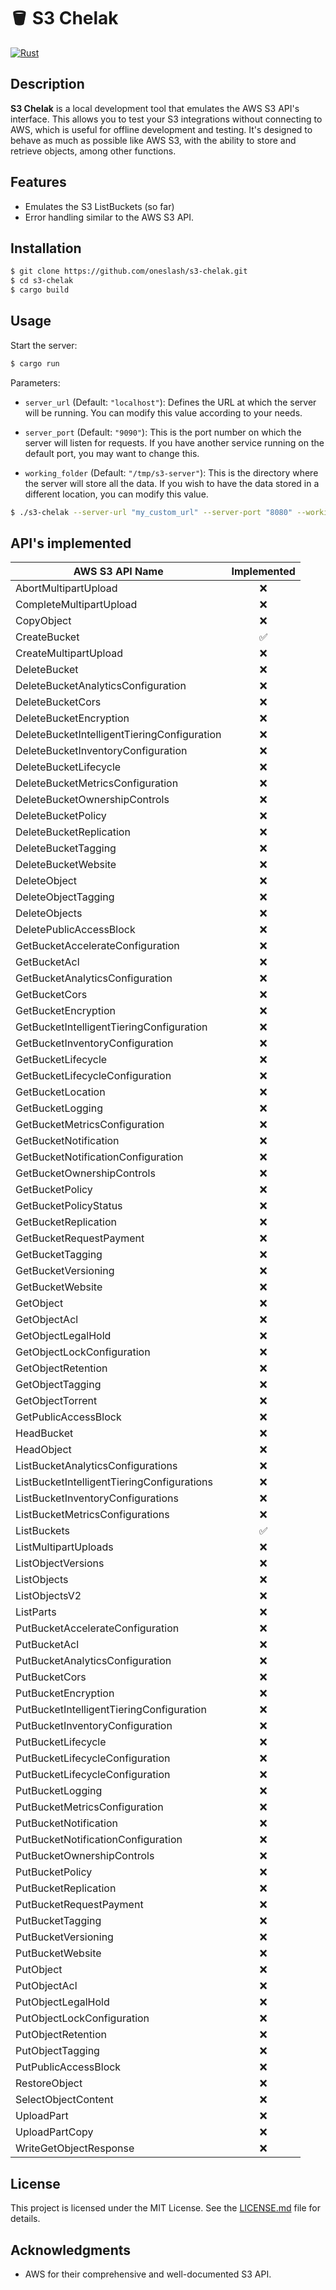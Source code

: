 # 🪣 S3 Chelak

[![Rust](https://github.com/oneslash/s3-chelak/actions/workflows/rust.yml/badge.svg)](https://github.com/oneslash/s3-chelak/actions/workflows/rust.yml)

## Description

**S3 Chelak** is a local development tool that emulates the AWS S3 API's interface. This allows you to test your S3 integrations without connecting to AWS, which is useful for offline development and testing. It's designed to behave as much as possible like AWS S3, with the ability to store and retrieve objects, among other functions.

## Features

- Emulates the S3 ListBuckets (so far)
- Error handling similar to the AWS S3 API.

## Installation

```bash
$ git clone https://github.com/oneslash/s3-chelak.git
$ cd s3-chelak
$ cargo build
```

## Usage

Start the server:

```bash
$ cargo run
```

Parameters:

- `server_url` (Default: `"localhost"`): Defines the URL at which the server will be running. You can modify this value according to your needs.

- `server_port` (Default: `"9090"`): This is the port number on which the server will listen for requests. If you have another service running on the default port, you may want to change this.
- `working_folder` (Default: `"/tmp/s3-server"`): This is the directory where the server will store all the data. If you wish to have the data stored in a different location, you can modify this value.

```bash
$ ./s3-chelak --server-url "my_custom_url" --server-port "8080" --working-folder "/path/to/my/folder"
```

## API's implemented

| AWS S3 API Name                             |    Implemented     |
| ------------------------------------------- | :----------------: |
| AbortMultipartUpload                        |        :x:         |
| CompleteMultipartUpload                     |        :x:         |
| CopyObject                                  |        :x:         |
| CreateBucket                                | :white_check_mark: |
| CreateMultipartUpload                       |        :x:         |
| DeleteBucket                                |        :x:         |
| DeleteBucketAnalyticsConfiguration          |        :x:         |
| DeleteBucketCors                            |        :x:         |
| DeleteBucketEncryption                      |        :x:         |
| DeleteBucketIntelligentTieringConfiguration |        :x:         |
| DeleteBucketInventoryConfiguration          |        :x:         |
| DeleteBucketLifecycle                       |        :x:         |
| DeleteBucketMetricsConfiguration            |        :x:         |
| DeleteBucketOwnershipControls               |        :x:         |
| DeleteBucketPolicy                          |        :x:         |
| DeleteBucketReplication                     |        :x:         |
| DeleteBucketTagging                         |        :x:         |
| DeleteBucketWebsite                         |        :x:         |
| DeleteObject                                |        :x:         |
| DeleteObjectTagging                         |        :x:         |
| DeleteObjects                               |        :x:         |
| DeletePublicAccessBlock                     |        :x:         |
| GetBucketAccelerateConfiguration            |        :x:         |
| GetBucketAcl                                |        :x:         |
| GetBucketAnalyticsConfiguration             |        :x:         |
| GetBucketCors                               |        :x:         |
| GetBucketEncryption                         |        :x:         |
| GetBucketIntelligentTieringConfiguration    |        :x:         |
| GetBucketInventoryConfiguration             |        :x:         |
| GetBucketLifecycle                          |        :x:         |
| GetBucketLifecycleConfiguration             |        :x:         |
| GetBucketLocation                           |        :x:         |
| GetBucketLogging                            |        :x:         |
| GetBucketMetricsConfiguration               |        :x:         |
| GetBucketNotification                       |        :x:         |
| GetBucketNotificationConfiguration          |        :x:         |
| GetBucketOwnershipControls                  |        :x:         |
| GetBucketPolicy                             |        :x:         |
| GetBucketPolicyStatus                       |        :x:         |
| GetBucketReplication                        |        :x:         |
| GetBucketRequestPayment                     |        :x:         |
| GetBucketTagging                            |        :x:         |
| GetBucketVersioning                         |        :x:         |
| GetBucketWebsite                            |        :x:         |
| GetObject                                   |        :x:         |
| GetObjectAcl                                |        :x:         |
| GetObjectLegalHold                          |        :x:         |
| GetObjectLockConfiguration                  |        :x:         |
| GetObjectRetention                          |        :x:         |
| GetObjectTagging                            |        :x:         |
| GetObjectTorrent                            |        :x:         |
| GetPublicAccessBlock                        |        :x:         |
| HeadBucket                                  |        :x:         |
| HeadObject                                  |        :x:         |
| ListBucketAnalyticsConfigurations           |        :x:         |
| ListBucketIntelligentTieringConfigurations  |        :x:         |
| ListBucketInventoryConfigurations           |        :x:         |
| ListBucketMetricsConfigurations             |        :x:         |
| ListBuckets                                 | :white_check_mark: |
| ListMultipartUploads                        |        :x:         |
| ListObjectVersions                          |        :x:         |
| ListObjects                                 |        :x:         |
| ListObjectsV2                               |        :x:         |
| ListParts                                   |        :x:         |
| PutBucketAccelerateConfiguration            |        :x:         |
| PutBucketAcl                                |        :x:         |
| PutBucketAnalyticsConfiguration             |        :x:         |
| PutBucketCors                               |        :x:         |
| PutBucketEncryption                         |        :x:         |
| PutBucketIntelligentTieringConfiguration    |        :x:         |
| PutBucketInventoryConfiguration             |        :x:         |
| PutBucketLifecycle                          |        :x:         |
| PutBucketLifecycleConfiguration             |        :x:         |
| PutBucketLifecycleConfiguration             |        :x:         |
| PutBucketLogging                            |        :x:         |
| PutBucketMetricsConfiguration               |        :x:         |
| PutBucketNotification                       |        :x:         |
| PutBucketNotificationConfiguration          |        :x:         |
| PutBucketOwnershipControls                  |        :x:         |
| PutBucketPolicy                             |        :x:         |
| PutBucketReplication                        |        :x:         |
| PutBucketRequestPayment                     |        :x:         |
| PutBucketTagging                            |        :x:         |
| PutBucketVersioning                         |        :x:         |
| PutBucketWebsite                            |        :x:         |
| PutObject                                   |        :x:         |
| PutObjectAcl                                |        :x:         |
| PutObjectLegalHold                          |        :x:         |
| PutObjectLockConfiguration                  |        :x:         |
| PutObjectRetention                          |        :x:         |
| PutObjectTagging                            |        :x:         |
| PutPublicAccessBlock                        |        :x:         |
| RestoreObject                               |        :x:         |
| SelectObjectContent                         |        :x:         |
| UploadPart                                  |        :x:         |
| UploadPartCopy                              |        :x:         |
| WriteGetObjectResponse                      |        :x:         |

## License

This project is licensed under the MIT License. See the [LICENSE.md](https://chat.openai.com/LICENSE.md) file for details.

## Acknowledgments

- AWS for their comprehensive and well-documented S3 API.